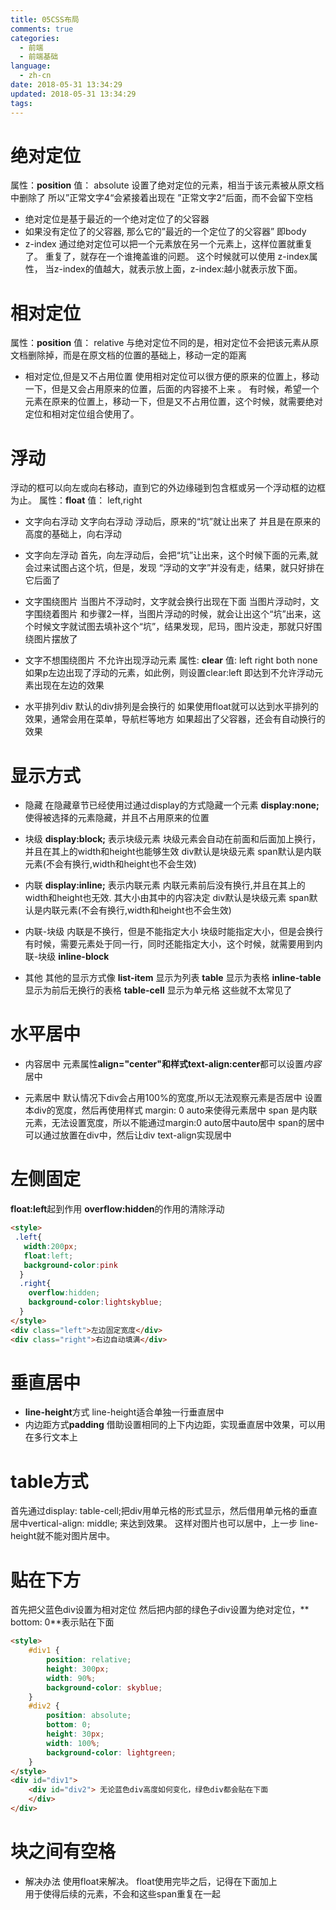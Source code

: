 ```yaml
---
title: 05CSS布局
comments: true
categories:
  - 前端
  - 前端基础
language:
  - zh-cn
date: 2018-05-31 13:34:29
updated: 2018-05-31 13:34:29
tags:
---
```

# 绝对定位
属性：**position** 
值： absolute 
设置了绝对定位的元素，相当于该元素被从原文档中删除了 
所以”正常文字4“会紧接着出现在 ”正常文字2“后面，而不会留下空档
- 绝对定位是基于最近的一个绝对定位了的父容器
- 如果没有定位了的父容器, 那么它的”最近的一个定位了的父容器” 即body
- z-index
通过绝对定位可以把一个元素放在另一个元素上，这样位置就重复了。
重复了，就存在一个谁掩盖谁的问题。 这个时候就可以使用
z-index属性， 当z-index的值越大，就表示放上面，z-index:越小就表示放下面。

# 相对定位

属性：**position**
值： relative 
与绝对定位不同的是，相对定位不会把该元素从原文档删除掉，而是在原文档的位置的基础上，移动一定的距离

- 相对定位,但是又不占用位置
使用相对定位可以很方便的原来的位置上，移动一下，但是又会占用原来的位置，后面的内容接不上来 。 
有时候，希望一个元素在原来的位置上，移动一下，但是又不占用位置，这个时候，就需要绝对定位和相对定位组合使用了。

# 浮动
浮动的框可以向左或向右移动，直到它的外边缘碰到包含框或另一个浮动框的边框为止。
属性：**float** 
值： left,right

- 文字向右浮动
文字向右浮动
浮动后，原来的“坑”就让出来了
并且是在原来的高度的基础上，向右浮动

- 文字向左浮动
首先，向左浮动后，会把“坑”让出来，这个时候下面的元素,就会过来试图占这个坑，但是，发现 “浮动的文字”并没有走，结果，就只好排在它后面了

- 文字围绕图片
当图片不浮动时，文字就会换行出现在下面 
当图片浮动时，文字围绕着图片 
和步骤2一样，当图片浮动的时候，就会让出这个“坑”出来，这个时候文字就试图去填补这个“坑”，结果发现，尼玛，图片没走，那就只好围绕图片摆放了

- 文字不想围绕图片
不允许出现浮动元素 
属性: **clear**
值: left right both none 
如果p左边出现了浮动的元素，如此例，则设置clear:left 即达到不允许浮动元素出现在左边的效果

- 水平排列div
默认的div排列是会换行的 
如果使用float就可以达到水平排列的效果，通常会用在菜单，导航栏等地方 
如果超出了父容器，还会有自动换行的效果

# 显示方式
- 隐藏
在隐藏章节已经使用过通过display的方式隐藏一个元素
**display:none;** 使得被选择的元素隐藏，并且不占用原来的位置

- 块级
**display:block;** 表示块级元素
块级元素会自动在前面和后面加上换行，并且在其上的width和height也能够生效
div默认是块级元素
span默认是内联元素(不会有换行,width和height也不会生效)

- 内联
**display:inline;** 表示内联元素
内联元素前后没有换行,并且在其上的width和height也无效. 其大小由其中的内容决定
div默认是块级元素
span默认是内联元素(不会有换行,width和height也不会生效)

- 内联-块级
内联是不换行，但是不能指定大小
块级时能指定大小，但是会换行
有时候，需要元素处于同一行，同时还能指定大小，这个时候，就需要用到内联-块级 **inline-block**

- 其他
其他的显示方式像
**list-item** 显示为列表
**table** 显示为表格
**inline-table** 显示为前后无换行的表格
**table-cell** 显示为单元格
这些就不太常见了

# 水平居中
- 内容居中
元素属性**align="center"**和样式**text-align:center**都可以设置*内容*居中

- 元素居中
默认情况下div会占用100%的宽度,所以无法观察元素是否居中
设置本div的宽度，然后再使用样式 margin: 0 auto来使得元素居中
span 是内联元素，无法设置宽度，所以不能通过margin:0 auto居中auto居中
span的居中可以通过放置在div中，然后让div text-align实现居中

# 左侧固定
**float:left**起到作用
**overflow:hidden**的作用的清除浮动
```html
<style>
 .left{
   width:200px;
   float:left;
   background-color:pink
  }
  .right{
    overflow:hidden;
    background-color:lightskyblue;
  }
</style>
<div class="left">左边固定宽度</div> 
<div class="right">右边自动填满</div>
```

# 垂直居中
- **line-height**方式
line-height适合单独一行垂直居中
- 内边距方式**padding**
借助设置相同的上下内边距，实现垂直居中效果，可以用在多行文本上

# table方式
首先通过display: table-cell;把div用单元格的形式显示，然后借用单元格的垂直居中vertical-align: middle; 来达到效果。
这样对图片也可以居中，上一步 line-height就不能对图片居中。

# 贴在下方
首先把父蓝色div设置为相对定位
然后把内部的绿色子div设置为绝对定位，** bottom: 0**表示贴在下面
```html
<style>
	#div1 {
		position: relative;
		height: 300px;
		width: 90%;
		background-color: skyblue;
	}
	#div2 {
		position: absolute;
		bottom: 0;
		height: 30px;
		width: 100%;
		background-color: lightgreen;
	}
</style>
<div id="div1">
	<div id="div2"> 无论蓝色div高度如何变化，绿色div都会贴在下面
	</div>
</div>
```

# 块之间有空格
- 解决办法
使用float来解决。
float使用完毕之后，记得在下面加上 <div style="clear:both"></div> 用于使得后续的元素，不会和这些span重复在一起